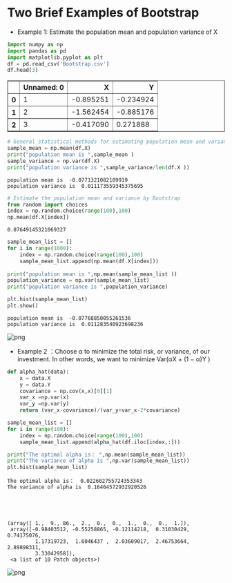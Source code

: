 # Two Brief Examples of Bootstrap


- Example 1: Estimate the population mean and population variance of X


```python
import numpy as np
import pandas as pd
import matplotlib.pyplot as plt
df = pd.read_csv('Bootstrap.csv')
df.head(3)

```




<div>
<style scoped>
    .dataframe tbody tr th:only-of-type {
        vertical-align: middle;
    }

    .dataframe tbody tr th {
        vertical-align: top;
    }

    .dataframe thead th {
        text-align: right;
    }
</style>
<table border="1" class="dataframe">
  <thead>
    <tr style="text-align: right;">
      <th></th>
      <th>Unnamed: 0</th>
      <th>X</th>
      <th>Y</th>
    </tr>
  </thead>
  <tbody>
    <tr>
      <th>0</th>
      <td>1</td>
      <td>-0.895251</td>
      <td>-0.234924</td>
    </tr>
    <tr>
      <th>1</th>
      <td>2</td>
      <td>-1.562454</td>
      <td>-0.885176</td>
    </tr>
    <tr>
      <th>2</th>
      <td>3</td>
      <td>-0.417090</td>
      <td>0.271888</td>
    </tr>
  </tbody>
</table>
</div>




```python
# General statistical methods for estimating population mean and variance
sample_mean = np.mean(df.X)
print("population mean is ",sample_mean )
sample_variance = np.var(df.X)
print("population variance is ",sample_variance/len(df.X ))
```

    population mean is  -0.0771321082109919
    population variance is  0.011173559345375695



```python
# Estimate the population mean and variance by Bootstrap
from random import choices
index = np.random.choice(range(100),100)
np.mean(df.X[index])
```




    0.07649145321069327




```python
sample_mean_list = []
for i in range(1000):
    index = np.random.choice(range(100),100)
    sample_mean_list.append(np.mean(df.X[index]))
    
print("population mean is ",np.mean(sample_mean_list ))
population_variance = np.var(sample_mean_list)
print("population variance is ",population_variance)

plt.hist(sample_mean_list)
plt.show()
```

    population mean is  -0.07768850055261536
    population variance is  0.011283540923698236



    
![png](output_5_1.png)
    


- Example 2 ：Choose α to minimize the total risk, or variance, of our investment. In other words, we want to minimize Var(αX + (1 − α)Y )


```python
def alpha_hat(data):
    x = data.X
    y = data.Y
    covariance = np.cov(x,x)[0][1]
    var_x =np.var(x)
    var_y =np.var(y)
    return (var_x-covariance)/(var_y+var_x-2*covariance)
```


```python
sample_mean_list = []
for i in range(100):
    index = np.random.choice(range(100),100)
    sample_mean_list.append(alpha_hat(df.iloc[index,:]))

print("The optimal alpha is： ",np.mean(sample_mean_list))
print("The variance of alpha is ",np.var(sample_mean_list))
plt.hist(sample_mean_list)


```

    The optimal alpha is：  0.022602755724353343
    The variance of alpha is  0.16464572932920526





    (array([ 1.,  9., 86.,  2.,  0.,  0.,  1.,  0.,  0.,  1.]),
     array([-0.98403512, -0.55258865, -0.12114218,  0.31030429,  0.74175076,
             1.17319723,  1.6046437 ,  2.03609017,  2.46753664,  2.89898311,
             3.33042958]),
     <a list of 10 Patch objects>)




    
![png](output_8_2.png)
    

